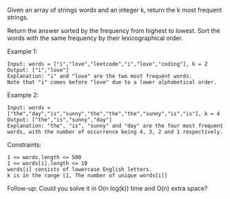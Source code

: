 Given an array of strings words and an integer k, return the k most frequent strings.

Return the answer sorted by the frequency from highest to lowest. Sort the words with the same frequency by their lexicographical order.

 

Example 1:

    Input: words = ["i","love","leetcode","i","love","coding"], k = 2
    Output: ["i","love"]
    Explanation: "i" and "love" are the two most frequent words.
    Note that "i" comes before "love" due to a lower alphabetical order.

Example 2:

    Input: words = ["the","day","is","sunny","the","the","the","sunny","is","is"], k = 4
    Output: ["the","is","sunny","day"]
    Explanation: "the", "is", "sunny" and "day" are the four most frequent words, with the number of occurrence being 4, 3, 2 and 1 respectively.

 

Constraints:

    1 <= words.length <= 500
    1 <= words[i].length <= 10
    words[i] consists of lowercase English letters.
    k is in the range [1, The number of unique words[i]]

Follow-up: Could you solve it in O(n log(k)) time and O(n) extra space?

